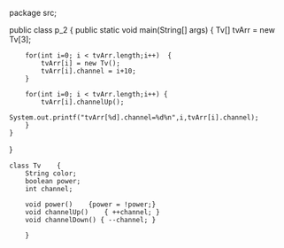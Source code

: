 package src;

public class p_2 {
	public static void main(String[] args) {
		Tv[] tvArr = new Tv[3];
		
		for(int i=0; i < tvArr.length;i++)	{
			tvArr[i] = new Tv();
			tvArr[i].channel = i+10;
		}
		
		for(int i=0; i < tvArr.length;i++) {
			tvArr[i].channelUp();
			System.out.printf("tvArr[%d].channel=%d%n",i,tvArr[i].channel);
		}
	}
}
	
	class Tv	{
		String color;
		boolean power;
		int channel;
		
		void power()	{power = !power;}
		void channelUp()	{ ++channel; }
		void channelDown() { --channel;	}
			
		}
				


